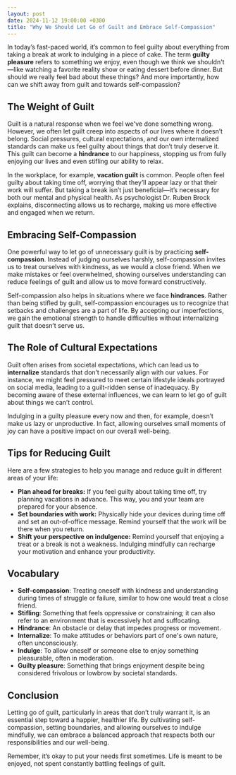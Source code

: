 ```yaml
---
layout: post
date: 2024-11-12 19:00:00 +0300
title: "Why We Should Let Go of Guilt and Embrace Self-Compassion"
---
```


In today’s fast-paced world, it’s common to feel guilty about everything from taking a break at work to indulging in a piece of cake. The term **guilty pleasure** refers to something we enjoy, even though we think we shouldn't—like watching a favorite reality show or eating dessert before dinner. But should we really feel bad about these things? And more importantly, how can we shift away from guilt and towards self-compassion?

## The Weight of Guilt

Guilt is a natural response when we feel we've done something wrong. However, we often let guilt creep into aspects of our lives where it doesn’t belong. Social pressures, cultural expectations, and our own internalized standards can make us feel guilty about things that don’t truly deserve it. This guilt can become a **hindrance** to our happiness, stopping us from fully enjoying our lives and even stifling our ability to relax.

In the workplace, for example, **vacation guilt** is common. People often feel guilty about taking time off, worrying that they’ll appear lazy or that their work will suffer. But taking a break isn’t just beneficial—it’s necessary for both our mental and physical health. As psychologist Dr. Ruben Brock explains, disconnecting allows us to recharge, making us more effective and engaged when we return.

## Embracing Self-Compassion

One powerful way to let go of unnecessary guilt is by practicing **self-compassion**. Instead of judging ourselves harshly, self-compassion invites us to treat ourselves with kindness, as we would a close friend. When we make mistakes or feel overwhelmed, showing ourselves understanding can reduce feelings of guilt and allow us to move forward constructively.

Self-compassion also helps in situations where we face **hindrances**. Rather than being stifled by guilt, self-compassion encourages us to recognize that setbacks and challenges are a part of life. By accepting our imperfections, we gain the emotional strength to handle difficulties without internalizing guilt that doesn’t serve us.

## The Role of Cultural Expectations

Guilt often arises from societal expectations, which can lead us to **internalize** standards that don’t necessarily align with our values. For instance, we might feel pressured to meet certain lifestyle ideals portrayed on social media, leading to a guilt-ridden sense of inadequacy. By becoming aware of these external influences, we can learn to let go of guilt about things we can’t control.

Indulging in a guilty pleasure every now and then, for example, doesn’t make us lazy or unproductive. In fact, allowing ourselves small moments of joy can have a positive impact on our overall well-being.

## Tips for Reducing Guilt

Here are a few strategies to help you manage and reduce guilt in different areas of your life:

- **Plan ahead for breaks:** If you feel guilty about taking time off, try planning vacations in advance. This way, you and your team are prepared for your absence.
- **Set boundaries with work:** Physically hide your devices during time off and set an out-of-office message. Remind yourself that the work will be there when you return.
- **Shift your perspective on indulgence:** Remind yourself that enjoying a treat or a break is not a weakness. Indulging mindfully can recharge your motivation and enhance your productivity.

## Vocabulary

- **Self-compassion**: Treating oneself with kindness and understanding during times of struggle or failure, similar to how one would treat a close friend.
- **Stifling**: Something that feels oppressive or constraining; it can also refer to an environment that is excessively hot and suffocating.
- **Hindrance**: An obstacle or delay that impedes progress or movement.
- **Internalize**: To make attitudes or behaviors part of one's own nature, often unconsciously.
- **Indulge**: To allow oneself or someone else to enjoy something pleasurable, often in moderation.
- **Guilty pleasure**: Something that brings enjoyment despite being considered frivolous or lowbrow by societal standards.

## Conclusion

Letting go of guilt, particularly in areas that don’t truly warrant it, is an essential step toward a happier, healthier life. By cultivating self-compassion, setting boundaries, and allowing ourselves to indulge mindfully, we can embrace a balanced approach that respects both our responsibilities and our well-being.

Remember, it’s okay to put your needs first sometimes. Life is meant to be enjoyed, not spent constantly battling feelings of guilt.